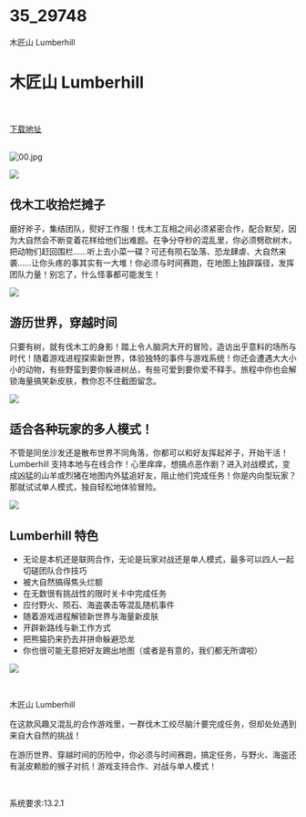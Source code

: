 # 35_29748
木匠山 Lumberhill
# 木匠山 Lumberhill
 <br/></br>
[下载地址](https://www.switch520.cc/article/29748 "下载地址")
<br/></br>

<p><img title="00.jpg" src="https://www.switch520.cc/muke_img/2022_04_16_f33f3e6c8de16.jpg" alt="00.jpg"></p>
<p><img src="https://cdn.akamai.steamstatic.com/steam/apps/976900/extras/GIF_CharacterSpawn_600x200px_24fps.gif?t=1650045179"></p>
<h2 class="bb_tag"><strong>伐木工收拾烂摊子</strong></h2>
<p>磨好斧子，集结团队，熨好工作服！伐木工互相之间必须紧密合作，配合默契，因为大自然会不断变着花样给他们出难题。在争分夺秒的混乱里，你必须劈砍树木，把动物们赶回围栏……听上去小菜一碟？可还有陨石坠落、恐龙肆虐、大自然来袭……让你头疼的事其实有一大堆！你必须与时间赛跑，在地图上独辟蹊径，发挥团队力量！别忘了，什么怪事都可能发生！</p>
<p><img src="https://cdn.akamai.steamstatic.com/steam/apps/976900/extras/LBH_GIF_set02_A.gif?t=1650045179"></p>
<h2 class="bb_tag"><strong>游历世界，穿越时间</strong></h2>
<p>只要有树，就有伐木工的身影！踏上令人脑洞大开的冒险，造访出乎意料的场所与时代！随着游戏进程探索新世界，体验独特的事件与游戏系统！你还会遭遇大大小小的动物，有些野蛮到要你躲进树丛，有些可爱到要你爱不释手。旅程中你也会解锁海量搞笑新皮肤，教你忍不住截图留念。</p>
<p><img src="https://cdn.akamai.steamstatic.com/steam/apps/976900/extras/LBH_GIF_set02_B.gif?t=1650045179"></p>
<h2 class="bb_tag"><strong>适合各种玩家的多人模式！</strong></h2>
<p>不管是同坐沙发还是散布世界不同角落，你都可以和好友挥起斧子，开始干活！Lumberhill 支持本地与在线合作！心里痒痒，想搞点恶作剧？进入对战模式，变成凶猛的山羊或烈猪在地图内外猛追好友，阻止他们完成任务！你是内向型玩家？那就试试单人模式，独自轻松地体验冒险。</p>
<p><img src="https://cdn.akamai.steamstatic.com/steam/apps/976900/extras/LBH_GIF_set02_D.gif?t=1650045179"></p>
<h2 class="bb_tag"><strong>Lumberhill 特色</strong></h2>
<ul class="bb_ul">
<li>无论是本机还是联网合作，无论是玩家对战还是单人模式，最多可以四人一起切磋团队合作技巧</li>
<li>被大自然搞得焦头烂额</li>
<li>在无数很有挑战性的限时关卡中完成任务</li>
<li>应付野火、陨石、海盗袭击等混乱随机事件</li>
<li>随着游戏进程解锁新世界与海量新皮肤</li>
<li>开辟新路线与新工作方式</li>
<li>把熊猫扔来扔去并拼命躲避恐龙</li>
<li>你也很可能无意把好友踢出地图（或者是有意的，我们都无所谓啦）</li>
</ul>
<p><img src="https://cdn.akamai.steamstatic.com/steam/apps/976900/extras/LBH_GIF_set02_C.gif?t=1650045179"></p>
<p>&nbsp;</p>
<p>木匠山 Lumberhill</p>
<p>在这款风趣又混乱的合作游戏里，一群伐木工绞尽脑汁要完成任务，但却处处遇到来自大自然的挑战！</p>
<p>在游历世界、穿越时间的历险中，你必须与时间赛跑，搞定任务，与野火、海盗还有涎皮赖脸的猴子对抗！游戏支持合作、对战与单人模式！</p>
<p>&nbsp;</p>
<p>系统要求:13.2.1</p>




